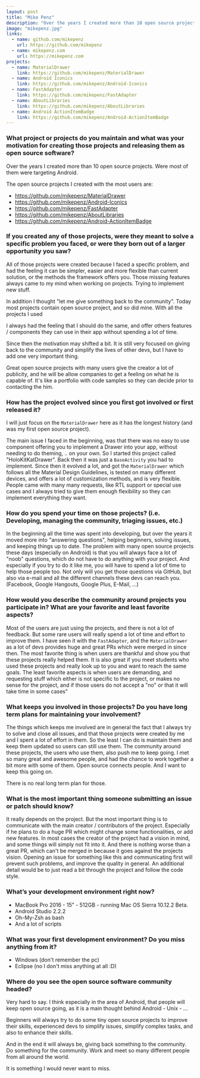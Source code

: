 ```yaml
---
layout: post
title: "Mike Penz"
description: "Over the years I created more than 10 open source projects. Were most of them were targeting Android"
image: "mikepenz.jpg"
links:
  - name: github.com/mikepenz
    url: https://github.com/mikepenz
  - name: mikepenz.com
    url: https://mikepenz.com
projects:
  - name: MaterialDrawer
    link: https://github.com/mikepenz/MaterialDrawer
  - name: Android Iconics
    link: https://github.com/mikepenz/Android-Iconics
  - name: FastAdapter
    link: https://github.com/mikepenz/FastAdapter
  - name: AboutLibraries
    link: https://github.com/mikepenz/AboutLibraries
  - name: Android ActionItemBadge
    link: https://github.com/mikepenz/Android-ActionItemBadge
---
```


### What project or projects do you maintain and what was your motivation for creating those projects and releasing them as open source software?

Over the years I created more than 10 open source projects. Were most of them were targeting Android.

The open source projects I created with the most users are:

* https://github.com/mikepenz/MaterialDrawer
* https://github.com/mikepenz/Android-Iconics
* https://github.com/mikepenz/FastAdapter
* https://github.com/mikepenz/AboutLibraries
* https://github.com/mikepenz/Android-ActionItemBadge

### If you created any of those projects, were they meant to solve a specific problem you faced, or were they born out of a larger opportunity you saw?

All of those projects were created because I faced a specific problem, and had the feeling it can be simpler, easier and more flexible than current solution, or the
methods the framework offers you. Those missing features always came to my mind when working on projects. Trying to implement new stuff.

In addition I thought "let me give something back to the community". Today most projects contain open source project, and so did mine. With all the projects I used

I always had the feeling that I should do the same, and offer others features / components they can use in their app without spending a lot of time.

Since then the motivation may shifted a bit. It is still very focused on giving back to the community and simplify the lives of other devs, but I have to add one very important thing.

Great open source projects with many users give the creator a lot of publicity, and he will be allow companies to get a feeling on what he is capable of. It's like a portfolio with code samples so they can decide prior to contacting the him.

### How has the project evolved since you first got involved or first released it?

I will just focus on the `MaterialDrawer` here as it has the longest history (and was my first open source project).

The main issue I faced in the beginning, was that there was no easy to use component offering you to implement a Drawer into your app, without needing to do theming, .. on your own. So I started this project called "HoloKitKatDrawer". Back then it was just a `BaseActivity` you had to implement. Since then it evolved a lot, and got the `MaterialDrawer` which follows all the Material Design Guidelines, is tested on many different devices, and offers a lot of customization methods, and is very flexible. People came with many many requests, like RTL support or special use cases and I always tried to give them enough flexibility so they can implement everything they want.

### How do you spend your time on those projects? (i.e. Developing, managing the community, triaging issues, etc.)

In the beginning all the time was spent into developing, but over the years it moved more into "answering questions", helping beginners, solving issues, and keeping things up to date. The problem with many open source projects these days (especially on Android) is that you will always face a lot of "noob" questions, which do not have to do anything with your project. And especially if you try to do it like me, you will have to spend a lot of time to help those people too. Not only will you get those questions via GitHub, but also via e-mail and all the different channels these devs can reach you. (Facebook, Google Hangouts, Google Plus, E-Mail, ...)

### How would you describe the community around projects you participate in? What are your favorite and least favorite aspects?

Most of the users are just using the projects, and there is not a lot of feedback. But some rare users will really spend a lot of time and effort to improve them. I have seen it with the `FastAdapter`, and the `MaterialDrawer` as a lot of devs provides huge and great PRs which were merged in since then. The most favorite thing is when users are thankful and show you that these projects really helped them. It is also great if you meet students who used these projects and really look up to you and want to reach the same goals.
The least favorite aspects is when users are demanding, and requesting stuff which either is not specific to the project, or makes no sense for the project, and if those users do not accept a "no" or that it will take time in some cases"

### What keeps you involved in those projects? Do you have long term plans for maintaining your involvement?

The things which keeps me involved are in general the fact that I always try to solve and close all issues, and that those projects were created by me and I spent a lot of effort in them. So the least I can do is maintain them and keep them updated so users can still use them. The community around these projects, the users who use them, also push me to keep going. I met so many great and awesome people, and had the chance to work together a bit more with some of them. Open source connects people. And I want to keep this going on.

There is no real long term plan for those.

### What is the most important thing someone submitting an issue or patch should know?

It really depends on the project. But the most important thing is to communicate with the main creator / contributors of the project. Especially if he plans to do a huge PR which might change some functionalities, or add new features. In most cases the creator of the project had a vision in mind, and some things will simply not fit into it. And there is nothing worse than a great PR, which can't be merged in because it goes against the projects vision. Opening an issue for something like this and communicating first will prevent such problems, and improve the quality in general. An additional detail would be to just read a bit through the project and follow the code style.

### What’s your development environment right now?

* MacBook Pro 2016 - 15" - 512GB - running Mac OS Sierra 10.12.2 Beta.
* Android Studio 2.2.2
* Oh-My-Zsh as bash
* And a lot of scripts

### What was your first development environment? Do you miss anything from it?

* Windows (don't remember the pc)
* Eclipse (no I don't miss anything at all :D)

### Where do you see the open source software community headed?

Very hard to say. I think especially in the area of Android, that people will keep open source going, as it is a main thought behind Android - Unix - ...

Beginners will always try to do some tiny open source projects to improve their skills, experienced devs to simplify issues, simplify complex tasks, and also to enhance their skills.

And in the end it will always be, giving back something to the community. Do something for the community. Work and meet so many different people from all around the world.

It is something I would never want to miss.
